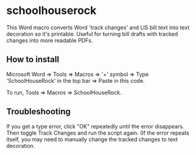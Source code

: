 # schoolhouserock
This Word macro converts Word 'track changes' and LIS bill text into text decoration so it's printable. Useful for turning bill drafts with tracked changes into more readable PDFs.

## How to install
Microsoft Word => Tools => Macros => '+' symbol => Type 'SchoolHouseRock' in the top bar => Paste in this code.

To run, Tools => Macros => SchoolHouseRock.

## Troubleshooting

If you get a type error, click "OK" repeatedly until the error disappears. Then toggle Track Changes and run the script again. (If the error repeats itself, you may need to manually change the tracked changes to text decoration.



